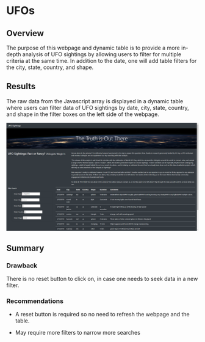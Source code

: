 # UFOs

## Overview
The purpose of this webpage and dynamic table is to provide a more in-depth analysis of UFO sightings by allowing users to filter for multiple criteria at the same time. In addition to the date, one will add table filters for the city, state, country, and shape.

## Results
The raw data from the Javascript array is displayed in a dynamic table where users can filter data of UFO sightings by date, city, state, country, and shape in the filter boxes on the left side of the webpage. 

![results](https://github.com/rjchiang/UFOs/blob/master/Screenshot%20(593).png)

## Summary

### Drawback

There is no reset button to click on, in case one needs to seek data in a new filter.

### Recommendations

* A reset button is required so no need to refresh the webpage and the table.

* May require more filters to narrow more searches
